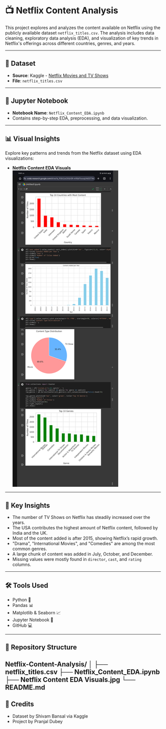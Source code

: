 # 📺 Netflix Content Analysis

This project explores and analyzes the content available on Netflix using the publicly available dataset `netflix_titles.csv`. The analysis includes data cleaning, exploratory data analysis (EDA), and visualization of key trends in Netflix's offerings across different countries, genres, and years.

---

## 📂 Dataset

- **Source**: Kaggle - [Netflix Movies and TV Shows](https://www.kaggle.com/datasets/shivamb/netflix-shows)
- **File**: `netflix_titles.csv`

---

## 📓 Jupyter Notebook

- **Notebook Name**: `Netflix_Content_EDA.ipynb`
- Contains step-by-step EDA, preprocessing, and data visualization.

---

## 📊 Visual Insights

Explore key patterns and trends from the Netflix dataset using EDA visualizations:

- **Netflix Content EDA Visuals**  
  ![Netflix Content EDA Visuals](Netflix%20Content%20EDA%20Visuals.jpg)

---

## 📌 Key Insights

- The number of TV Shows on Netflix has steadily increased over the years.
- The USA contributes the highest amount of Netflix content, followed by India and the UK.
- Most of the content added is after 2015, showing Netflix’s rapid growth.
- "Drama", "International Movies", and "Comedies" are among the most common genres.
- A large chunk of content was added in July, October, and December.
- Missing values were mostly found in `director`, `cast`, and `rating` columns.

---

## 🛠️ Tools Used

- Python 🐍  
- Pandas 📊  
- Matplotlib & Seaborn 📈  
- Jupyter Notebook 📓  
- GitHub 💻  

---

## 📁 Repository Structure
Netflix-Content-Analysis/
│
├── netflix_titles.csv
├── Netflix_Content_EDA.ipynb
├── Netflix Content EDA Visuals.jpg
└── README.md
---

## 🙌 Credits

- Dataset by Shivam Bansal via Kaggle
- Project by Pranjal Dubey
